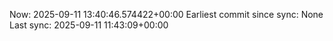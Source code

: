 Now: 2025-09-11 13:40:46.574422+00:00 Earliest commit since sync: None Last sync: 2025-09-11 11:43:09+00:00
